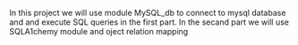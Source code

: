 In this project we will use module MySQL_db to connect to mysql database and and execute SQL queries in the first part.
In the secand part we will use SQLA1chemy module and oject relation mapping

